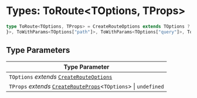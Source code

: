 # Types: ToRoute\<TOptions, TProps\>

```ts
type ToRoute<TOptions, TProps> = CreateRouteOptions extends TOptions ? Route : TOptions extends object ? Route<ToName<TOptions["name"]>, ToWithParams<TParent["host"]>, CombinePath<ToWithParams<TParent["path"]>, ToWithParams<TOptions["path"]>>, CombineQuery<ToWithParams<TParent["query"]>, ToWithParams<TOptions["query"]>>, CombineHash<ToWithParams<TParent["hash"]>, ToWithParams<TOptions["hash"]>>, CombineMeta<ToMeta<TParent["meta"]>, ToMeta<TOptions["meta"]>>, CombineState<ToState<TParent["state"]>, ToState<TOptions["state"]>>, ToMatches<TOptions, TProps>> : Route<ToName<TOptions["name"]>, TOptions extends object ? ToWithParams<TOptions["host"]> : WithParams<"", {
}>, ToWithParams<TOptions["path"]>, ToWithParams<TOptions["query"]>, ToWithParams<TOptions["hash"]>, ToMeta<TOptions["meta"]>, ToState<TOptions["state"]>, ToMatches<TOptions, TProps>>;
```

## Type Parameters

| Type Parameter |
| ------ |
| `TOptions` *extends* [`CreateRouteOptions`](CreateRouteOptions.md) |
| `TProps` *extends* [`CreateRouteProps`](CreateRouteProps.md)\<`TOptions`\> \| `undefined` |

